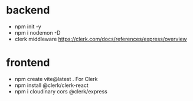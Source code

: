 # backend

- npm init -y
- npm i nodemon -D
- clerk middleware https://clerk.com/docs/references/express/overview

# frontend

- npm create vite@latest .
  For Clerk
- npm install @clerk/clerk-react
- npm i cloudinary cors @clerk/express
